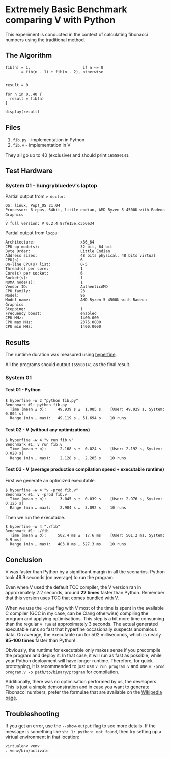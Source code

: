 # Extremely Basic Benchmark comparing V with Python

This experiment is conducted in the context of calculating
fibonacci numbers using the traditional method.

## The Algorithm

```text
fib(n) = 1,                       if n <= 0
       = fib(n - 1) + fib(n - 2), otherwise


result = 0

for n in 0..40 {
  result = fib(n)
}

display(result)
```

## Files

1. `fib.py` - implementation in Python
2. `fib.v` - implementation in V

They all go up to 40 (exclusive) and should print `165580141`.

## Test Hardware

### System 01 - hungrybluedev's laptop

Partial output from `v doctor`:

```text
OS: linux, Pop!_OS 21.04
Processor: 6 cpus, 64bit, little endian, AMD Ryzen 5 4500U with Radeon Graphics
...
V full version: V 0.2.4 87fe15e.c356e34
```

Partial output from `lscpu`:

```text
Architecture:                    x86_64
CPU op-mode(s):                  32-bit, 64-bit
Byte Order:                      Little Endian
Address sizes:                   48 bits physical, 48 bits virtual
CPU(s):                          6
On-line CPU(s) list:             0-5
Thread(s) per core:              1
Core(s) per socket:              6
Socket(s):                       1
NUMA node(s):                    1
Vendor ID:                       AuthenticAMD
CPU family:                      23
Model:                           96
Model name:                      AMD Ryzen 5 4500U with Radeon Graphics
Stepping:                        1
Frequency boost:                 enabled
CPU MHz:                         1400.000
CPU max MHz:                     2375.0000
CPU min MHz:                     1400.0000
```

## Results

The runtime duration was measured using [hyperfine](https://github.com/sharkdp/hyperfine).

All the programs should output `165580141` as the final result.

### System 01

#### Test 01 - Python

```text
$ hyperfine -w 2 "python fib.py"
Benchmark #1: python fib.py
  Time (mean ± σ):     49.939 s ±  1.085 s    [User: 49.929 s, System: 0.004 s]
  Range (min … max):   49.119 s … 51.694 s    10 runs
```

#### Test 02 - V (without any optimizations)

```text
$ hyperfine -w 4 "v run fib.v"
Benchmark #1: v run fib.v
  Time (mean ± σ):      2.168 s ±  0.024 s    [User: 2.192 s, System: 0.028 s]
  Range (min … max):    2.128 s …  2.205 s    10 runs
```

#### Test 03 - V (average production compilation speed + executable runtime)

First we generate an optimized executable.

```text
$ hyperfine -w 4 "v -prod fib.v"
Benchmark #1: v -prod fib.v
  Time (mean ± σ):      3.045 s ±  0.039 s    [User: 2.976 s, System: 0.125 s]
  Range (min … max):    2.984 s …  3.092 s    10 runs
```

Then we run the executable.

```text
$ hyperfine -w 4 "./fib"
Benchmark #1: ./fib
  Time (mean ± σ):     502.4 ms ±  17.6 ms    [User: 501.2 ms, System: 0.9 ms]
  Range (min … max):   483.8 ms … 527.3 ms    10 runs
```

## Conclusion

V was faster than Python by a significant margin in all the scenarios.
Python took 49.9 seconds (on average) to run the program.

Even when V used the default TCC compiler, the V version ran in
approximately 2.2 seconds, around **22 times** faster than Python.
Remember that this version uses TCC that comes bundled with V.

When we use the `-prod` flag with V most of the time is spent in the
available C compiler (GCC in my case, can be Clang otherwise) compiling
the program and applying optimisations. This step is a bit more time
consuming than the regular `v run` at approximately 3 seconds.
The actual generated executable runs so fast that hyperfine occasionally
suspects anomalous data. On average, the executable run for
502 milliseconds, which is nearly **95-100 times** faster than Python!

Obviously, the runtime for executable only makes sense if you precompile
the program and deploy it. In that case, it will run as fast as possible,
while your Python deployment will have longer runtime. Therefore, for quick
prototyping, it is recommended to just use `v run program.v` and use
`v -prod program.v -o path/to/binary/program` for compilation.

Additionally, there was no optimisation performed by us, the developers.
This is just a simple demonstration and in case you want to generate
Fibonacci numbers, prefer the formulae that are available on the
[Wikipedia page](https://en.wikipedia.org/wiki/Fibonacci_number).

## Troubleshooting

If you get an error, use the `--show-output` flag to see more details.
If the message is something like `sh: 1: python: not found`, then try
setting up a virtual environment in that location:

```bash
virtualenv venv
. venv/bin/activate
```

